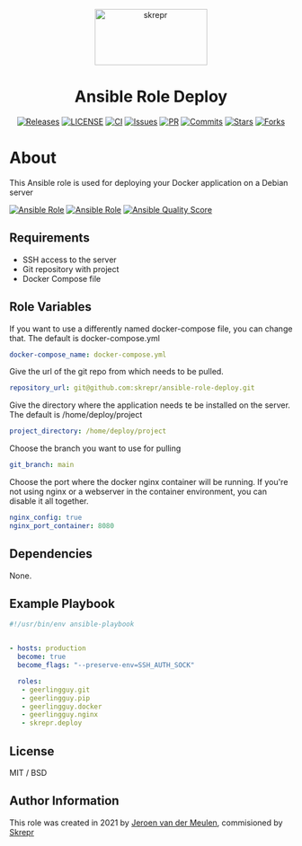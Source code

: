 <a href="https://skrepr.com/">
  <p align="center">
    <img width="200" height="100" src="https://skrepr.com/theme/skrepr/img/skrepr.svg?a3d5f79941" alt="skrepr" />
  </p>
</a>
<h1 align="center">Ansible Role Deploy</h1>
<div align="center">
  <a href="https://github.com/skrepr/ansible-role-deploy/releases"><img src="https://img.shields.io/github/release/skrepr/ansible-role-deploy.svg" alt="Releases"/></a><a> </a>
  <a href="https://github.com/skrepr/ansible-role-deploy/blob/main/LICENSE"><img src="https://img.shields.io/github/license/skrepr/ansible-role-deploy" alt="LICENSE"/></a><a> </a>
  <a href="https://github.com/skrepr/ansible-role-deploy/actions/workflows/ci.yml"><img src="https://github.com/skrepr/ansible-role-deploy/actions/workflows/ci.yml/badge.svg" alt="CI"/></a><a> </a>
  <a href="https://github.com/skrepr/ansible-role-deploy/issues"><img src="https://img.shields.io/github/issues/skrepr/ansible-role-deploy.svg" alt="Issues"/></a><a> </a>
  <a href="https://github.com/skrepr/ansible-role-deploy/pulls"><img src="https://img.shields.io/github/issues-pr/skrepr/ansible-role-deploy.svg" alt="PR"/></a><a> </a>
  <a href="https://github.com/skrepr/ansible-role-deploy/commits"><img src="https://img.shields.io/github/commit-activity/m/skrepr/ansible-role-deploy" alt="Commits"/></a><a> </a>
  <a href="https://github.com/skrepr/ansible-role-deploy/stars"><img src="https://img.shields.io/github/stars/skrepr/ansible-role-deploy.svg" alt="Stars"/></a><a> </a>
  <a href="https://github.com/skrepr/ansible-role-deploy/releases"><img src="https://img.shields.io/github/forks/skrepr/ansible-role-deploy.svg" alt="Forks"/></a><a> </a>
</div>

# About

This Ansible role is used for deploying your Docker application on a Debian server

[![Ansible Role](https://img.shields.io/ansible/role/56377)](https://galaxy.ansible.com/skrepr_github/deploy)
[![Ansible Role](https://img.shields.io/ansible/role/d/56377)](https://galaxy.ansible.com/skrepr_github/deploy)
[![Ansible Quality Score](https://img.shields.io/ansible/quality/56377)](https://galaxy.ansible.com/skrepr_github/deploy)

## Requirements

- SSH access to the server
- Git repository with project
- Docker Compose file

## Role Variables

If you want to use a differently named docker-compose file, you can change that. The default is docker-compose.yml

```yaml
docker-compose_name: docker-compose.yml
```

Give the url of the git repo from which needs to be pulled.

```yaml
repository_url: git@github.com:skrepr/ansible-role-deploy.git
```

Give the directory where the application needs te be installed on the server. The default is /home/deploy/project

```yaml
project_directory: /home/deploy/project
```

 Choose the branch you want to use for pulling

```yaml
git_branch: main
```

Choose the port where the docker nginx container will be running. If you're not using nginx or a webserver in the container environment, you can disable it all together.

```yaml
nginx_config: true
nginx_port_container: 8080
```

## Dependencies

None.

## Example Playbook

```yaml
#!/usr/bin/env ansible-playbook


- hosts: production
  become: true
  become_flags: "--preserve-env=SSH_AUTH_SOCK"

  roles:
   - geerlingguy.git
   - geerlingguy.pip
   - geerlingguy.docker
   - geerlingguy.nginx
   - skrepr.deploy
```

## License

MIT / BSD

## Author Information

This role was created in 2021 by [Jeroen van der Meulen](https://github.com/jeroenvandermeulen), commisioned by [Skrepr](https://skrepr.com)
